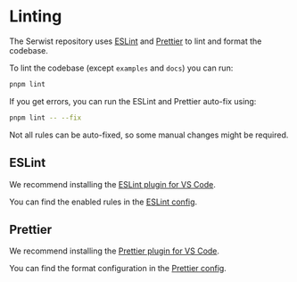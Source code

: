 # Linting

The Serwist repository uses [ESLint](https://eslint.org) and [Prettier](https://prettier.io) to lint and format the codebase.

To lint the codebase (except `examples` and `docs`) you can run:

```sh
pnpm lint
```

If you get errors, you can run the ESLint and Prettier auto-fix using:

```sh
pnpm lint -- --fix
```

Not all rules can be auto-fixed, so some manual changes might be required.

## ESLint

We recommend installing the [ESLint plugin for VS Code](https://marketplace.visualstudio.com/items?itemName=dbaeumer.vscode-eslint).

You can find the enabled rules in the [ESLint config](../../.eslintrc.cjs).

## Prettier

We recommend installing the [Prettier plugin for VS Code](https://marketplace.visualstudio.com/items?itemName=esbenp.prettier-vscode).

You can find the format configuration in the [Prettier config](../../.prettierrc.json).
